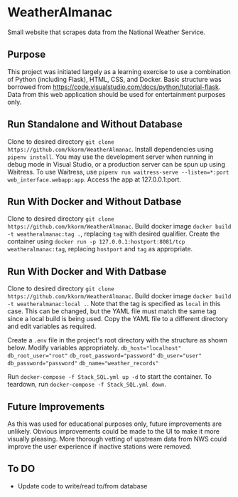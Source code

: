 # WeatherAlmanac
Small website that scrapes data from the National Weather Service.

## Purpose
This project was initiated largely as a learning exercise to use a combination of Python (including Flask), HTML, CSS, and Docker. Basic structure was borrowed from https://code.visualstudio.com/docs/python/tutorial-flask. Data from this web application should be used for entertainment purposes only.

## Run Standalone and Without Database
Clone to desired directory `git clone https://github.com/kkorm/WeatherAlmanac`. Install dependencies using `pipenv install`. You may use the development server when running in debug mode in Visual Studio, or a production server can be spun up using Waitress. To use Waitress, use `pipenv run waitress-serve --listen=*:port web_interface.webapp:app`. Access the app at 127.0.0.1:port.

## Run With Docker and Without Datbase
Clone to desired directory `git clone https://github.com/kkorm/WeatherAlmanac`. Build docker image `docker build -t weatheralmanac:tag .`, replacing `tag` with desired qualifier. Create the container using `docker run -p 127.0.0.1:hostport:8081/tcp weatheralmanac:tag`, replacing `hostport` and `tag` as appropriate.

## Run With Docker and With Datbase
Clone to desired directory `git clone https://github.com/kkorm/WeatherAlmanac`. Build docker image `docker build -t weatheralmanac:local .`. Note that the tag is specified as `local` in this case. This can be changed, but the YAML file must match the same tag since a local build is being used. Copy the YAML file to a different directory and edit variables as required. 

Create a `.env` file in the project's root directory with the structure as shown below. Modify variables appropriately.
`db_host="localhost"`
`db_root_user="root"`
`db_root_password="password"`
`db_user="user"`
`db_password="password"`
`db_name="weather_records"`

Run `docker-compose -f Stack_SQL.yml up -d` to start the container. To teardown, run `docker-compose -f Stack_SQL.yml down`.

## Future Improvements
As this was used for educational purposes only, future improvements are unlikely. Obvious improvements could be made to the UI to make it more visually pleasing. More thorough vetting of upstream data from NWS could improve the user experience if inactive stations were removed.

## To DO
- Update code to write/read to/from database
